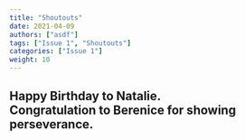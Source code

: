 ```yaml
---
title: "Shoutouts"
date: 2021-04-09
authors: ["asdf"]
tags: ["Issue 1", "Shoutouts"]
categories: ["Issue 1"]
weight: 10
---
```


<h2>Happy Birthday to Natalie.<br>Congratulation to Berenice for showing perseverance.
</h2>
